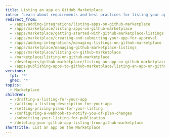 ```yaml
---
title: Listing an app on GitHub Marketplace
intro: 'Learn about requirements and best practices for listing your app on {% data variables.product.prodname_marketplace %}.'
redirect_from:
  - /apps/adding-integrations/listing-apps-on-github-marketplace
  - /apps/marketplace/listing-apps-on-github-marketplace
  - /apps/marketplace/getting-started-with-github-marketplace-listings
  - /apps/marketplace/creating-and-submitting-your-app-for-approval
  - /apps/adding-integrations/managing-listings-on-github-marketplace
  - /apps/marketplace/managing-github-marketplace-listings
  - /apps/marketplace/listing-on-github-marketplace
  - /marketplace/listing-on-github-marketplace
  - /developers/github-marketplace/listing-an-app-on-github-marketplace
  - /apps/publishing-apps-to-github-marketplace/listing-an-app-on-github-marketplace
versions:
  fpt: '*'
  ghec: '*'
topics:
  - Marketplace
children:
  - /drafting-a-listing-for-your-app
  - /writing-a-listing-description-for-your-app
  - /setting-pricing-plans-for-your-listing
  - /configuring-a-webhook-to-notify-you-of-plan-changes
  - /submitting-your-listing-for-publication
  - /deleting-your-github-app-listing-from-github-marketplace
shortTitle: List an app on the Marketplace
---
```


